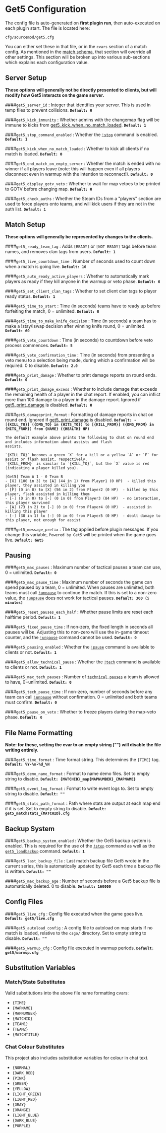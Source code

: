 # Get5 Configuration

The config file is auto-generated on **first plugin run**, then auto-executed on each plugin start. The file is located
here:

```
cfg/sourcemod/get5.cfg
```

You can either set these in that file, or in the `cvars` section of a match config. As mentioned in
the [match schema](../match_schema#optional-values), that section will override all other
settings. This section will be broken up into various sub-sections which explains each configuration value.

## Server Setup

**These options will generally not be directly presented to clients, but will modify how Get5 interacts on the game
server.**

####`get5_server_id`
:   Integer that identifies your server. This is used in temp files to prevent collisions. **`Default: 0`**

####`get5_kick_immunity`
:   Whether admins with the changemap flag will be immune to kicks from
[get5_kick_when_no_match_loaded](../get5_configuration#get5_kick_when_no_match_loaded). **`Default: 1`**

####`get5_stop_command_enabled`
:   Whether the [`!stop`](../commands/#stop) command is enabled. **`Default: 1`**

####`get5_kick_when_no_match_loaded`
:   Whether to kick all clients if no match is loaded. **`Default: 0`**

####`get5_end_match_on_empty_server`
:   Whether the match is ended with no winner if all players leave (note: this will happen even if all players
disconnect  even in warmup with the intention to reconnect!). **`Default: 0`**

####`get5_display_gotv_veto`
:   Whether to wait for map vetoes to be printed to GOTV before changing map. **`Default: 0`**

####`get5_check_auths`
:   Whether the Steam IDs from a "players" section are used to force players onto teams, and will kick
users if they are not in the auth list. **`Default: 1`**

## Match Setup

**These options will generally be represented by changes to the clients.**

####`get5_ready_team_tag`
:   Adds `[READY]` or `[NOT READY]` tags before team names, and removes clan tags from users. **`Default: 1`**

####`get5_live_countdown_time`
:   Number of seconds used to count down when a match is going live. **`Default: 10`**

####`get5_auto_ready_active_players`
:   Whether to automatically mark players as ready if they kill anyone in the warmup or veto phase. **`Default: 0`**

####`get5_set_client_clan_tags`
:   Whether to set client clan tags to player ready status. **`Default: 1`**

####`get5_time_to_start`
:   Time (in seconds) teams have to ready up before forfeiting the match, 0 = unlimited. **`Default: 0`**

####`get5_time_to_make_knife_decision`
:   Time (in seconds) a team has to make a !stay/!swap decision after winning knife round, 0 =
unlimited. **`Default: 60`**

####`get5_veto_countdown`
:   Time (in seconds) to countdown before veto process commences. **`Default: 5`**

####`get5_veto_confirmation_time`
:   Time (in seconds) from presenting a veto menu to a selection being made, during which a confirmation will be
required. 0 to disable. **`Default: 2.0`**

####`get5_print_damage`
:   Whether to print damage reports on round ends. **`Default: 0`**

####`get5_print_damage_excess`
:   Whether to include damage that exceeds the remaining health of a player in the chat
report. If enabled, you can inflict more than 100 damage to a player in the damage report. Ignored if
[get5_print_damage](../get5_configuration#get5_print_damage) is disabled. **`Default: 0`**

####`get5_damageprint_format`
:   Formatting of damage reports in chat on round end. Ignored
if [get5_print_damage](../get5_configuration#get5_print_damage) is disabled.
**`Default: - [{KILL_TO}] ({DMG_TO} in {HITS_TO}) to [{KILL_FROM}] ({DMG_FROM} in {HITS_FROM}) from {NAME} ({HEALTH} HP)`**

    The default example above prints the following to chat on round end and includes information about assists and flash
    assists.

    `{KILL_TO}` becomes a green `X` for a kill or a yellow `A` or `F` for assist or flash assist, respectively.
    `{KILL_FROM}` is similar to `{KILL_TO}`, but the `X` value is red (indicating a player killed you).

```
[Get5] Team A 1 - 0 Team B
- [X] (100 in 3) to [A] (44 in 1) from Player1 (0 HP)  - killed this player, they assisted in killing you
- [F] (0 in 0) to [X] (56 in 2) from Player2 (0 HP)  - killed by this player, flash assisted in killing them
- [-] (0 in 0) to [-] (0 in 0) from Player3 (84 HP)  - no interaction, this player survived
- [A] (73 in 2) to [-] (0 in 0) from Player4 (0 HP)  - assisted in killing this player
- [-] (30 in 1) to [-] (0 in 0) from Player5 (0 HP)  - dealt damage to this player, not enough for assist
```

####`get5_message_prefix`
:   The tag applied before plugin messages. If you change this variable, `Powered by Get5` will be printed when the game
goes live. **`Default: Get5`**

## Pausing

####`get5_max_pauses`
:   Maximum number of tactical pauses a team can use, 0 = unlimited. **`Default: 0`**

####`get5_max_pause_time`
:   Maximum number of seconds the game can spend paused by a team, 0 = unlimited. When pauses are unlimited, both teams
must call [`!unpause`](../commands/#unpause) to continue the match. If this is set to a non-zero value, the
[`!unpause`](../commands/#unpause) does not work for tactical pauses. **`Default: 300 (5 minutes)`**

####`get5_reset_pauses_each_half`
:   Whether pause limits are reset each halftime period. **`Default: 1`**

####`get5_fixed_pause_time`
:   If non-zero, the fixed length in seconds all pauses will be. Adjusting this to non-zero will use
the in-game timeout counter, and the [`!unpause`](../commands/#unpause) command cannot be used. **`Default: 0`**

####`get5_pausing_enabled`
:   Whether the [`!pause`](../commands/#pause) command is available to clients or not. **`Default: 1`**

####`get5_allow_technical_pause`
:   Whether the [`!tech`](../commands/#tech) command is available to clients or not. **`Default: 1`**

####`get5_max_tech_pauses`
:   Number of [`technical pauses`](../commands/#tech) a team is allowed to have, 0=unlimited. **`Default: 0`**

####`get5_tech_pause_time`
:   If non-zero, number of seconds before any team can call [`!unpause`](../commands/#unpause) without confirmation.
0 = unlimited and both teams must confirm. **`Default: 0`**

####`get5_pause_on_veto`
:   Whether to freeze players during the map-veto phase. **`Default: 0`**

## File Name Formatting

**Note: for these, setting the cvar to an empty string ("") will disable the file writing entirely.**

####`get5_time_format`
:   Time format string. This determines the `{TIME}` tag. **`Default: %Y-%m-%d_%H`**

####`get5_demo_name_format`
:   Format to name demo files. Set to empty string to disable. **`Default: {MATCHID}_map{MAPNUMBER}_{MAPNAME}`**

####`get5_event_log_format`
:   Format to write event logs to. Set to empty string to disable. **`Default: ""`**

####`get5_stats_path_format`
:   Path where stats are output at each map end if it is set. Set to empty string to
disable. **`Default: get5_matchstats_{MATCHID}.cfg`**

## Backup System

####`get5_backup_system_enabled`
:   Whether the Get5 backup system is enabled. This is required for the use of the [`!stop`](../commands/#stop) command
as well as the [`get5_loadbackup`](../commands/#get5_loadbackup-filename) command. **`Default: 1`**

####`get5_last_backup_file`
:   Last match backup file Get5 wrote in the current series, this is automatically updated by Get5 each time a backup
file is written. **`Default: ""`**

####`get5_max_backup_age`
:   Number of seconds before a Get5 backup file is automatically deleted. 0 to disable. **`Default: 160000`**

## Config Files

####`get5_live_cfg`
:   Config file executed when the game goes live. **`Default: get5/live.cfg`**

####`get5_autoload_config`
:   A config file to autoload on map starts if no match is loaded, relative to the `csgo/` directory. Set to empty
string
to disable. **`Default: ""`**

####`get5_warmup_cfg`
:   Config file executed in warmup periods. **`Default: get5/warmup.cfg`**

## Substitution Variables

### Match/State Substitutes

Valid substitutions into the above file name formatting cvars:

- `{TIME}`
- `{MAPNAME}`
- `{MAPNUMBER}`
- `{MATCHID}`
- `{TEAM1}`
- `{TEAM2}`
- `{MATCHTITLE}`

### Chat Colour Substitutes

This project also includes substitution variables for colour in chat text.

- `{NORMAL}`
- `{DARK_RED}`
- `{PINK}`
- `{GREEN}`
- `{YELLOW}`
- `{LIGHT_GREEN}`
- `{LIGHT_RED}`
- `{GRAY}`
- `{ORANGE}`
- `{LIGHT_BLUE}`
- `{DARK_BLUE}`
- `{PURPLE}`
